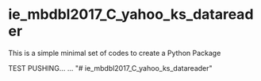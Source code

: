 # ie_mbdbl2017_C_yahoo_ks_datareader
This is a simple minimal set of codes to create a Python Package

TEST PUSHING...
...
"# ie_mbdbl2017_C_yahoo_ks_datareader" 
